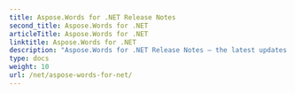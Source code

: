```yaml
---
title: Aspose.Words for .NET Release Notes
second_title: Aspose.Words for .NET
articleTitle: Aspose.Words for .NET
linktitle: Aspose.Words for .NET
description: "Aspose.Words for .NET Release Notes – the latest updates and fixes."
type: docs
weight: 10
url: /net/aspose-words-for-net/
---
```



